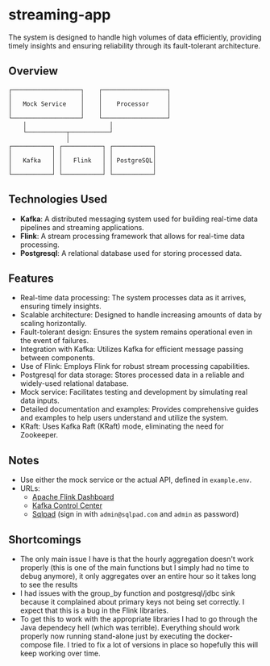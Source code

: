 # streaming-app
The system is designed to handle high volumes of data efficiently, providing timely insights and ensuring reliability through its fault-tolerant architecture.

## Overview

```
┌───────────────────┐    ┌──────────────────┐
│                   │    │                  │
│   Mock Service    │    │    Processor     │
│                   │    │                  │
└───────────────────┘    └──────────────────┘
    │                       │
    └───────────┬───────────┘
                │
┌───────────┐ ┌───────────┐ ┌───────────┐
│           │ │           │ │           │
│   Kafka   │ │   Flink   │ │ PostgreSQL│
│           │ │           │ │           │
└───────────┘ └───────────┘ └───────────┘
```

## Technologies Used

- **Kafka**: A distributed messaging system used for building real-time data pipelines and streaming applications.
- **Flink**: A stream processing framework that allows for real-time data processing.
- **Postgresql**: A relational database used for storing processed data.

## Features
- Real-time data processing: The system processes data as it arrives, ensuring timely insights.
- Scalable architecture: Designed to handle increasing amounts of data by scaling horizontally.
- Fault-tolerant design: Ensures the system remains operational even in the event of failures.
- Integration with Kafka: Utilizes Kafka for efficient message passing between components.
- Use of Flink: Employs Flink for robust stream processing capabilities.
- Postgresql for data storage: Stores processed data in a reliable and widely-used relational database.
- Mock service: Facilitates testing and development by simulating real data inputs.
- Detailed documentation and examples: Provides comprehensive guides and examples to help users understand and utilize the system.
- KRaft: Uses Kafka Raft (KRaft) mode, eliminating the need for Zookeeper.

## Notes
- Use either the mock service or the actual API, defined in `example.env`.
- URLs:
    - [Apache Flink Dashboard](http://localhost:8081/)
    - [Kafka Control Center](http://localhost:8081/)
    - [Sqlpad](http://localhost:3000/) (sign in with `admin@sqlpad.com` and `admin` as password)

## Shortcomings
- The only main issue I have is that the hourly aggregation doesn't work properly (this is one of the main functions but I simply
had no time to debug anymore), it only aggregates over an entire hour so it takes long to see the results
- I had issues with the group_by function and postgresql/jdbc sink because it complained about primary keys not being set
correctly. I expect that this is a bug in the Flink libraries.
- To get this to work with the appropriate libraries I had to go through the Java dependecy hell (which was terrible). Everything
should work properly now running stand-alone just by executing the docker-compose file. I tried to fix a lot of versions in place
so hopefully this will keep working over time.
